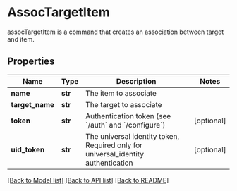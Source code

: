 # AssocTargetItem

assocTargetItem is a command that creates an association between target and item.
## Properties
Name | Type | Description | Notes
------------ | ------------- | ------------- | -------------
**name** | **str** | The item to associate | 
**target_name** | **str** | The target to associate | 
**token** | **str** | Authentication token (see &#x60;/auth&#x60; and &#x60;/configure&#x60;) | [optional] 
**uid_token** | **str** | The universal identity token, Required only for universal_identity authentication | [optional] 

[[Back to Model list]](../README.md#documentation-for-models) [[Back to API list]](../README.md#documentation-for-api-endpoints) [[Back to README]](../README.md)


